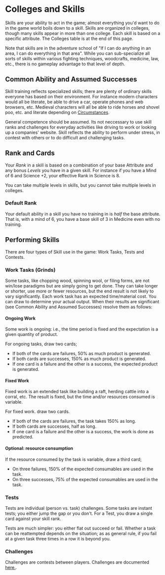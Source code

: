 # Colleges and Skills

Skills are your ability to act in the game; almost everything you'd want to do in the game world boils down to a skill. 
Skills are organized in colleges, though many skills appear in more than one college. 
Each skill is based on a specific attribute. The Colleges table is at the end of this page. 

Note that skills are in the adventure school of "If I can do anything in an area, I can do everything in that area". 
While you can sub-specialize all sorts of skills within various fighting techniques, woodcrafts, medicine, law, etc.,
there is no gameplay advantage to that level of depth. 

<div class="text-sidebar-right">

<h2 class="text-sidebar-right__head">Common Ability and Assumed Successes</h2>
<p>Skill training reflects specialized skills; there are plenty of ordinary skills everyone has based on their environment. 
For instance modern characters would all be literate,
be able to drive a car, operate phones and web browsers, etc. 
Medieval characters will all be able to ride horses and shovel poo, etc. 
and literate depending on <a href="http://en.wikipedia.org/wiki/Literacy#Ancient_and_medieval_literacy">Circumstances</a>.
</p>
<p>General competence should be assumed.
Its not neccessary to use skill ranks and challenges for everyday activities like driving to work 
or looking up a companies' website. Skill reflects the ability to perform under stress, in contest with others
or to do difficult and challenging tasks. </p>
</div>
 
## Rank and Cards

Your *Rank* in a skill is based on a combination of your base Attribute and any bonus *Levels* you have in a given skill.
For instance if you have a Mind of 6 and Science +2, your effective Rank in Science is 8. 

You can take multiple levels in skills, but you cannot take multiple levels in colleges.

### Default Rank

Your default ability in a skill you have no training in is *half* the base attribute. 
That is, with a mind of 6, you have a base skill of 3 in Medicine even with no training. 

## Performing Skills

There are four types of Skill use in the game: Work Tasks, Tests and Contests. 

### Work Tasks (Grinds)

Some tasks, like chopping wood, spinning wool, or filing forms, are not win/lose paradigms but are simply going to get done. 
They can take longer or shorter, use more or fewer resources, but the end result is not likely to vary significantly. 
Each work task has an expected time/material cost. You can draw to determine your actual output.
When their results are significant (see Common Ability and Assumed Successes) resolve them as follows:

#### Ongoing Work

Some work is ongoing: i.e., the time period is fixed and the expectation is a given quantity of product. 

For ongoing tasks, draw two cards;

* If both of the cards are failures, 50% as much product is generated. 
* If both cards are successes, 150% as much product is generated.
* If one card is a failure and the other is a success, the expected product is generated.

#### Fixed Work

Fixed work is an extended task like building a raft, herding cattle into a corral, etc.
The result is fixed, but the time and/or resources consumed is variable. 

For fixed work. draw two cards. 

* If both of the cards are failures, the task takes 150% as long.
* If both cards are successes, half as long.
* If one card is a failure and the other is a success, the work is done as predicted.

#### Optional: resource consumption

If the resource consumed by the task is variable, draw a third card; 

* On three failures, 150% of the expected consumables are used in the task. 
* On three successes, 75% of the expected consumables are used in the task.

### Tests 

Tests are individual (person vs. task) challenges. Some tasks are instant tests; you either jump the gap or you don't. 
For a Test, you draw a single card against your skill rank. 

Tests are much simpler: you either flat out succeed or fail. Whether a task can be reattempted depends on the situation; 
as as general rule, if you fail at a given task three times in a row it is beyond you. 

### Challenges

Challenges are contests between players. Challenges are documented [here.](/#/Challenges). 

<colleges-table></colleges-table>
